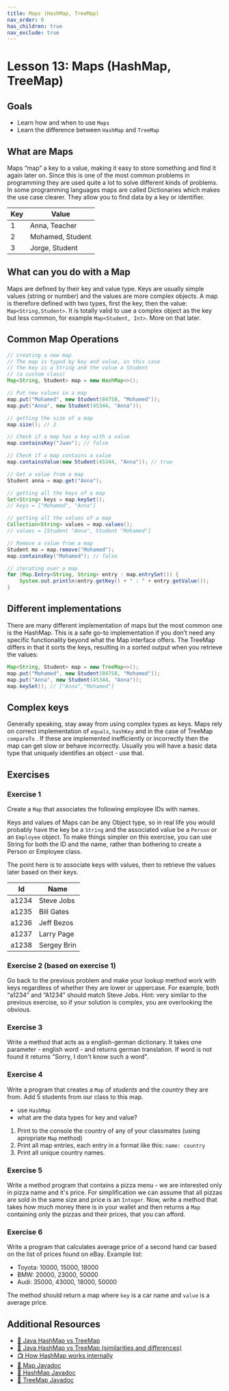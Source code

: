```yaml
---
title: Maps (HashMap, TreeMap)
nav_order: 0
has_children: true
nav_exclude: true
---
```


# Lesson 13: Maps (HashMap, TreeMap)

## Goals

- Learn how and when to use `Maps`
- Learn the difference between `HashMap` and `TreeMap`

## What are Maps
Maps “map” a key to a value, making it easy to store something and find it again later on. Since this is one of the most common problems in programming they are used quite a lot to solve different kinds of problems. In some programming languages maps are called Dictionaries which makes the use case clearer. They allow you to find data by a key or identifier. 

| Key  | Value |
| ---- | ---- |
| 1      | Anna, Teacher |
| 2      | Mohamed, Student |
| 3      | Jorge, Student |

## What can you do with a Map
Maps are defined by their key and value type. Keys are usually simple values (string or number) and the values are more complex objects. A map is therefore defined with two types, first the key, then the value: `Map<String,Student>`. 
It is totally valid to use a complex object as the key but less common, for example `Map<Student, Int>`. More on that later.

## Common Map Operations
```java
// creating a new map
// The map is typed by key and value, in this case
// the key is a String and the value a Student
// (a custom class)
Map<String, Student> map = new HashMap<>();

// Put new values in a map
map.put("Mohamed", new Student(84758, "Mohamed"));
map.put("Anna", new Student(45344, "Anna"));

// getting the size of a map
map.size(); // 2

// Check if a map has a key with a value
map.containsKey("Juan"); // false

// Check if a map contains a value
map.containsValue(new Student(45344, "Anna")); // true

// Get a value from a map
Student anna = map.get("Anna");

// getting all the keys of a map
Set<String> keys = map.keySet();
// keys = ["Mohamed", "Anna"]

// getting all the values of a map
Collection<String> values = map.values();
// values = [Student "Anna", Student "Mohamed"]

// Remove a value from a map
Student mo = map.remove("Mohamed");
map.containsKey("Mohamed"); // false

// iterating over a map
for (Map.Entry<String, String> entry : map.entrySet()) {
    System.out.println(entry.getKey() + " : " + entry.getValue());
}
```

## Different implementations
There are many different implementation of maps but the most common one is the HashMap. This is a safe go-to implementation if you don’t need any specific functionality beyond what the Map interface offers.
The TreeMap differs in that it sorts the keys, resulting in a sorted output when you retrieve the values:
```java
Map<String, Student> map = new TreeMap<>();
map.put("Mohamed", new Student(84758, "Mohamed"));
map.put("Anna", new Student(45344, "Anna"));
map.keySet(); // ["Anna","Mohamed"]
```

## Complex keys
Generally speaking, stay away from using complex types as keys. Maps rely on correct implementation of `equals`, `hashKey` and in the case of TreeMap `compareTo` . If these are implemented inefficiently or incorrectly then the map can get slow or behave incorrectly. 
Usually you will have a basic data type that uniquely identifies an object - use that.

## Exercises

### Exercise 1

Create a `Map` that associates the following employee IDs with names. 

Keys and values of Maps can be any Object type, so in real life you would probably have the key be a `String` and the associated value be a `Person` or an `Employee` object. To make things simpler on this exercise, you can use String for both the ID and the name, rather than bothering to create a Person or Employee class. 

The point here is to associate keys with values, then to retrieve the values later based on their keys.

| Id | Name |
|----|------|
| a1234 | Steve Jobs |
| a1235 | Bill Gates |
| a1236 | Jeff Bezos |
| a1237 | Larry Page |
| a1238 | Sergey Brin |


### Exercise 2 (based on exercise 1)

Go back to the previous problem and make your lookup method work with keys regardless of whether they are lower or uppercase. For example, both “a1234” and “A1234” should match Steve Jobs. Hint: very similar to the previous exercise, so if your solution is complex, you are overlooking the obvious.


### Exercise 3

Write a method that acts as a english-german dictionary. It takes one parameter - english word - and returns german translation. 
If word is not found it returns "Sorry, I don't know such a word".

### Exercise 4

<ResponsiveImage src="/people-map.jpg"></ResponsiveImage>

Write a program that creates a `Map` of *students* and the *country* they are from. Add 5 students from our class to this map.

- use `HashMap`
- what are the data types for key and value?

1. Print to the console the country of any of your classmates (using apropriate `Map` method)
2. Print all map entries, each entry in a format like this: `name: country`
3. Print all unique country names.

### Exercise 5

Write a method program that contains a pizza menu - we are interested only in pizza name and it's price. 
For simplification we can assume that all pizzas are sold in the same size and price is an `Integer`. 
Now, write a method that takes how much money there is in your wallet and then returns a `Map` containing only the pizzas and their prices, that you can afford.

### Exercise 6

Write a program that calculates average price of a second hand car based on the list of prices found on eBay. Example list:

- Toyota: 10000, 15000, 18000
- BMW: 20000, 23000, 50000
- Audi: 35000, 43000, 18000, 50000

The method should return a map where `key` is a car name and `value` is a average price.


## Additional Resources

 - [📖 Java HashMap vs TreeMap](https://www.baeldung.com/java-treemap-vs-hashmap)
 - [📖 Java HashMap vs TreeMap (similarities and differences)](https://stackabuse.com/hashmap-and-treemap-in-java-differences-and-similarities)
 - [📺 How HashMap works internally](https://www.youtube.com/watch?v=CojCE-ojdGY)
 - [📄 Map Javadoc](https://docs.oracle.com/javase/8/docs/api/java/util/Map.html)
 - [📄 HashMap Javadoc](https://docs.oracle.com/javase/8/docs/api/java/util/HashMap.html)
 - [📄 TreeMap Javadoc](https://docs.oracle.com/javase/8/docs/api/java/util/TreeMap.html)
 
